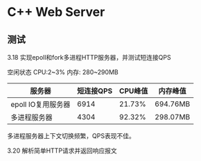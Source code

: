 # C++ Web Server

## 测试

3.18 实现epoll和fork多进程HTTP服务器，并测试短连接QPS

空闲状态
CPU:2\~3%
内存: 280\~290MB

| 服务器 | 短连接QPS | CPU峰值 | 内存峰值 |
| ------- | ------- | ------- | ------- |
| epoll IO复用服务器 | 6914 | 21.73% | 694.76MB |
| 多进程服务器 | 4304 | 92.32% | 298.07MB |

多进程服务器上下文切换频繁，QPS表现不佳。

3.20 解析简单HTTP请求并返回响应报文
